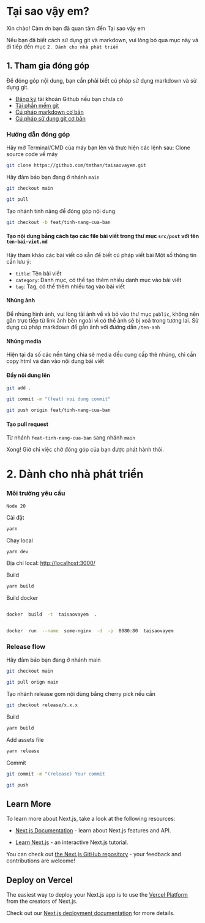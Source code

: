 
# Tại sao vậy em?

Xin chào!
Cảm ơn bạn đã quan tâm đến Tại sao vậy em

Nếu bạn đã biết cách sử dụng git và markdown, vui lòng bỏ qua mục này và đi tiếp đến mục `2. Dành cho nhà phát triển` 


## 1. Tham gia đóng góp

Để đóng góp nội dung, bạn cần phải biết cú pháp sử dụng markdown và sử dụng git. 

 - [Đăng ký](https://github.com/signup) tài khoản Github nếu bạn chưa có
 - [Tải phần mềm git](https://git-scm.com/downloads)
 - [Cú pháp markdown cơ bản](https://www.markdownguide.org/basic-syntax/)
 - [Cú pháp sử dụng git cơ bản](https://rogerdudler.github.io/git-guide/)

### Hướng dẫn đóng góp
Hãy mở Terminal/CMD của máy bạn lên và thực hiện các lệnh sau:
Clone source code về máy
```bash
git clone https://github.com/tmthan/taisaovayem.git
```
Hãy đảm bảo bạn đang ở nhánh `main`
```bash
git checkout main
```
```bash
git pull
```
Tạo nhánh tính năng để đóng góp nội dung
```bash
git checkout -b feat/tinh-nang-cua-ban
```
#### Tạo nội dung bằng cách tạo các file bài viết trong thư mục `src/post` với tên `ten-bai-viet.md`
Hãy tham khảo các bài viết có sẵn để biết cú pháp viết bài
Một số thông tin cần lưu ý:

 - `title`: Tên bài viết
 - `category`: Danh mục, có thể tạo thêm nhiều danh mục vào bài viết
 - `tag`: Tag, có thể thêm nhiều tag vào bài viết
 
 #### Nhúng ảnh
 Để nhúng hình ảnh, vui lòng tải ảnh về và bỏ vào thư mục `public`, không nên găn trực tiếp từ link ảnh bên ngoài vì có thể ảnh sẽ bị xoá trong tương lai.
 Sử dụng cú pháp markdown để gắn ảnh với đường dẫn `/ten-anh`
 
 #### Nhúng media
 Hiện tại đa số các nền tảng chia sẻ media đều cung cấp thẻ nhúng, chỉ cần copy html và dán vào nội dung bài viết

#### Đẩy nội dung lên
```bash
git add .
```
```bash
git commit -m "(feat) noi dung commit"
```
```bash
git push origin feat/tinh-nang-cua-ban
```
#### Tạo pull request
Từ nhánh `feat-tinh-nang-cua-ban` sang nhánh `main`

Xong! Giờ chỉ việc chờ đóng góp của bạn được phát hành thôi.


# 2. Dành cho nhà phát triển #
### Môi trường yêu cầu
`Node 20`

  Cài đặt
  ```bash
  yarn
  ```
  Chạy local
  ```bash
  yarn dev
  ```
  Địa chỉ local: [http://localhost:3000/](http://localhost:3000/)

Build
```bash
yarn build
```
Build docker

```bash

docker  build  -t  taisaovayem  .

```

```bash

docker  run  --name  some-nginx  -d  -p  8080:80  taisaovayem

```
### Release flow
Hãy đảm bảo bạn đang ở nhánh main
```bash
git checkout main
```
```bash
git pull orign main
```
Tạo nhánh release gom nội dùng bằng cherry pick nếu cần
```bash
git checkout release/x.x.x
```
Build
```bash
yarn build
```
Add assets file
```bash
yarn release
```
Commit
```bash
git commit -m "(release) Your commit
```
```bash
git push
```


## Learn More

  

To learn more about Next.js, take a look at the following resources:

  

- [Next.js Documentation](https://nextjs.org/docs) - learn about Next.js features and API.

- [Learn Next.js](https://nextjs.org/learn) - an interactive Next.js tutorial.

  

You can check out [the Next.js GitHub repository](https://github.com/vercel/next.js) - your feedback and contributions are welcome!

  

## Deploy on Vercel

  

The easiest way to deploy your Next.js app is to use the [Vercel Platform](https://vercel.com/new?utm_medium=default-template&filter=next.js&utm_source=create-next-app&utm_campaign=create-next-app-readme) from the creators of Next.js.

  

Check out our [Next.js deployment documentation](https://nextjs.org/docs/app/building-your-application/deploying) for more details.